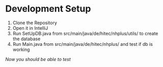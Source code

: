 # Development Setup

1. Clone the Repository
2. Open it in IntelliJ
3. Run SetUpDB.java from src/main/java/de/hitec/nhplus/utils/ to create the database
4. Run Main.java from src/main/java/de/hitec/nhplus/ and test if db is working

*Now you should be able to test*
